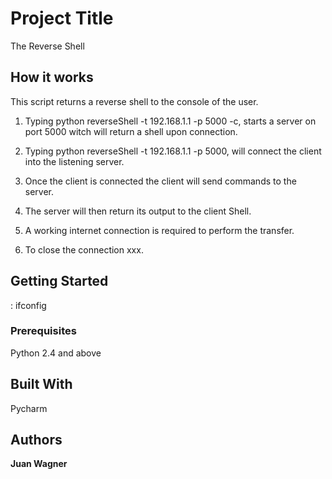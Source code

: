 # Project Title

The Reverse Shell 

## How it works

This script returns a reverse shell to the console of the user.

1. Typing python reverseShell -t 192.168.1.1 -p 5000 -c, starts a server on port 5000 witch will return a shell upon connection.

2. Typing python reverseShell -t 192.168.1.1 -p 5000, will connect the client into the listening server.

3. Once the client is connected the client will send commands to the server.

4. The server will then return its output to the client Shell.

5. A working internet connection is required to perform the transfer.

6. To close the connection xxx.

## Getting Started

<DOTA>: ifconfig

### Prerequisites

Python 2.4 and above


## Built With

Pycharm

## Authors

**Juan Wagner** 
